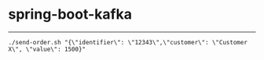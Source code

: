 # spring-boot-kafka

---- 

`./send-order.sh "{\"identifier\": \"12343\",\"customer\": \"Customer X\", \"value\": 1500}"`